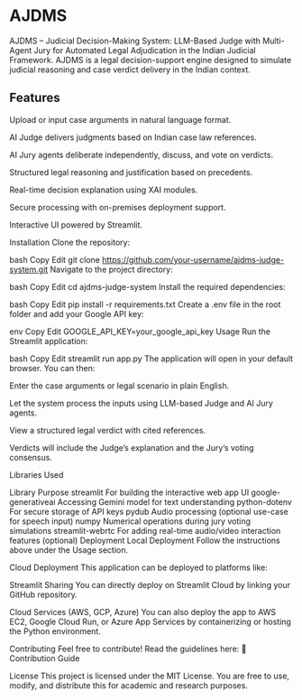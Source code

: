 # AJDMS
AJDMS – Judicial Decision-Making System: LLM-Based Judge with Multi-Agent Jury for Automated Legal Adjudication in the Indian Judicial Framework.  AJDMS is a legal decision-support engine designed to simulate judicial reasoning and case verdict delivery in the Indian context.

## Features
Upload or input case arguments in natural language format.

AI Judge delivers judgments based on Indian case law references.

AI Jury agents deliberate independently, discuss, and vote on verdicts.

Structured legal reasoning and justification based on precedents.

Real-time decision explanation using XAI modules.

Secure processing with on-premises deployment support.

Interactive UI powered by Streamlit.

Installation
Clone the repository:

bash
Copy
Edit
git clone https://github.com/your-username/ajdms-judge-system.git
Navigate to the project directory:

bash
Copy
Edit
cd ajdms-judge-system
Install the required dependencies:

bash
Copy
Edit
pip install -r requirements.txt
Create a .env file in the root folder and add your Google API key:

env
Copy
Edit
GOOGLE_API_KEY=your_google_api_key
Usage
Run the Streamlit application:

bash
Copy
Edit
streamlit run app.py
The application will open in your default browser. You can then:

Enter the case arguments or legal scenario in plain English.

Let the system process the inputs using LLM-based Judge and AI Jury agents.

View a structured legal verdict with cited references.

Verdicts will include the Judge’s explanation and the Jury’s voting consensus.

Libraries Used

Library	Purpose
streamlit	For building the interactive web app UI
google-generativeai	Accessing Gemini model for text understanding
python-dotenv	For secure storage of API keys
pydub	Audio processing (optional use-case for speech input)
numpy	Numerical operations during jury voting simulations
streamlit-webrtc	For adding real-time audio/video interaction features (optional)
Deployment
Local Deployment
Follow the instructions above under the Usage section.

Cloud Deployment
This application can be deployed to platforms like:

Streamlit Sharing
You can directly deploy on Streamlit Cloud by linking your GitHub repository.

Cloud Services (AWS, GCP, Azure)
You can also deploy the app to AWS EC2, Google Cloud Run, or Azure App Services by containerizing or hosting the Python environment.

Contributing
Feel free to contribute! Read the guidelines here:
📌 Contribution Guide

License
This project is licensed under the MIT License.
You are free to use, modify, and distribute this for academic and research purposes.
